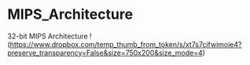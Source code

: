 # MIPS_Architecture
32-bit MIPS Architecture
!(https://www.dropbox.com/temp_thumb_from_token/s/xt7s7cifwimoie4?preserve_transparency=False&size=750x200&size_mode=4)
